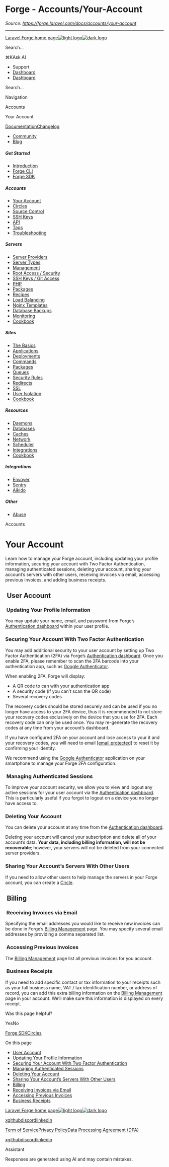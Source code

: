 # Forge - Accounts/Your-Account

*Source: https://forge.laravel.com/docs/accounts/your-account*

---

[Laravel Forge home page![light logo](https://mintlify.s3.us-west-1.amazonaws.com/forge-laravel/logo/logo.svg)![dark logo](https://mintlify.s3.us-west-1.amazonaws.com/forge-laravel/logo/logo.svg)](https://forge.laravel.com)

Search...

⌘KAsk AI

- Support
- [Dashboard](https://forge.laravel.com)
- [Dashboard](https://forge.laravel.com)

Search...

Navigation

Accounts

Your Account

[Documentation](/docs/introduction)[Changelog](/docs/changelog/changelog)

- [Community](https://discord.com/invite/laravel)
- [Blog](https://blog.laravel.com/forge)

##### Get Started

- [Introduction](/docs/introduction)
- [Forge CLI](/docs/cli)
- [Forge SDK](/docs/sdk)

##### Accounts

- [Your Account](/docs/accounts/your-account)
- [Circles](/docs/accounts/circles)
- [Source Control](/docs/accounts/source-control)
- [SSH Keys](/docs/accounts/ssh)
- [API](/docs/accounts/api)
- [Tags](/docs/accounts/tags)
- [Troubleshooting](/docs/accounts/cookbook)

##### Servers

- [Server Providers](/docs/servers/providers)
- [Server Types](/docs/servers/types)
- [Management](/docs/servers/management)
- [Root Access / Security](/docs/servers/provisioning-process)
- [SSH Keys / Git Access](/docs/servers/ssh)
- [PHP](/docs/servers/php)
- [Packages](/docs/servers/packages)
- [Recipes](/docs/servers/recipes)
- [Load Balancing](/docs/servers/load-balancing)
- [Nginx Templates](/docs/servers/nginx-templates)
- [Database Backups](/docs/servers/backups)
- [Monitoring](/docs/servers/monitoring)
- [Cookbook](/docs/servers/cookbook)

##### Sites

- [The Basics](/docs/sites/the-basics)
- [Applications](/docs/sites/applications)
- [Deployments](/docs/sites/deployments)
- [Commands](/docs/sites/commands)
- [Packages](/docs/sites/packages)
- [Queues](/docs/sites/queues)
- [Security Rules](/docs/sites/security-rules)
- [Redirects](/docs/sites/redirects)
- [SSL](/docs/sites/ssl)
- [User Isolation](/docs/sites/user-isolation)
- [Cookbook](/docs/sites/cookbook)

##### Resources

- [Daemons](/docs/resources/daemons)
- [Databases](/docs/resources/databases)
- [Caches](/docs/resources/caches)
- [Network](/docs/resources/network)
- [Scheduler](/docs/resources/scheduler)
- [Integrations](/docs/resources/integrations)
- [Cookbook](/docs/resources/cookbook)

##### Integrations

- [Envoyer](/docs/integrations/envoyer)
- [Sentry](/docs/integrations/sentry)
- [Aikido](/docs/integrations/aikido)

##### Other

- [Abuse](/docs/abuse)

Accounts

# Your Account

Learn how to manage your Forge account, including updating your profile information, securing your account with Two Factor Authentication, managing authenticated sessions, deleting your account, sharing your account’s servers with other users, receiving invoices via email, accessing previous invoices, and adding business receipts.

## [​](#user-account) User Account

### [​](#updating-your-profile-information) Updating Your Profile Information

You may update your name, email, and password from Forge’s [Authentication dashboard](https://forge.laravel.com/user-profile/authentication) within your user profile.

### [​](#securing-your-account-with-two-factor-authentication) Securing Your Account With Two Factor Authentication

You may add additional security to your user account by setting up Two Factor Authentication (2FA) via Forge’s [Authentication dashboard](https://forge.laravel.com/user-profile/authentication). Once you enable 2FA, please remember to scan the 2FA barcode into your authentication app, such as [Google Authenticator](https://support.google.com/accounts/answer/1066447).

When enabling 2FA, Forge will display:

- A QR code to can with your authentication app
- A security code (if you can’t scan the QR code)
- Several recovery codes

The recovery codes should be stored securely and can be used if you no longer have access to your 2FA device, thus it is recommended to not store your recovery codes exclusively on the device that you use for 2FA. Each recovery code can only be used once. You may re-generate the recovery codes at any time from your account’s dashboard.

If you have configured 2FA on your account and lose access to your it and your recovery codes, you will need to email [[email protected]](/cdn-cgi/l/email-protection#7f19100d181a3f131e0d1e091a13511c1012) to reset it by confirming your identity.

We recommend using the [Google Authenticator](https://support.google.com/accounts/answer/1066447) application on your smartphone to manage your Forge 2FA configuration.

### [​](#managing-authenticated-sessions) Managing Authenticated Sessions

To improve your account security, we allow you to view and logout any active sessions for your user account via the [Authentication dashboard](https://forge.laravel.com/user-profile/authentication). This is particularly useful if you forgot to logout on a device you no longer have access to.

### [​](#deleting-your-account) Deleting Your Account

You can delete your account at any time from the [Authentication dashboard](https://forge.laravel.com/user-profile/authentication).

Deleting your account will cancel your subscription and delete all of your account’s data. **Your data, including billing information, will not be recoverable**; however, your servers will not be deleted from your connected server providers.

### [​](#sharing-your-account%E2%80%99s-servers-with-other-users) Sharing Your Account’s Servers With Other Users

If you need to allow other users to help manage the servers in your Forge account, you can create a [Circle](/docs/accounts/circles).

## [​](#billing) Billing

### [​](#receiving-invoices-via-email) Receiving Invoices via Email

Specifying the email addresses you would like to receive new invoices can be done in Forge’s [Billing Management](https://forge.laravel.com/billing) page. You may specify several email addresses by providing a comma separated list.

### [​](#accessing-previous-invoices) Accessing Previous Invoices

The [Billing Management](https://forge.laravel.com/billing) page list all previous invoices for you account.

### [​](#business-receipts) Business Receipts

If you need to add specific contact or tax information to your receipts such as your full business name, VAT / tax identification number, or address of record, you can add this extra billing information on the [Billing Management](https://forge.laravel.com/billing) page in your account. We’ll make sure this information is displayed on every receipt.

Was this page helpful?

YesNo

[Forge SDK](/docs/sdk)[Circles](/docs/accounts/circles)

On this page

- [User Account](#user-account)
- [Updating Your Profile Information](#updating-your-profile-information)
- [Securing Your Account With Two Factor Authentication](#securing-your-account-with-two-factor-authentication)
- [Managing Authenticated Sessions](#managing-authenticated-sessions)
- [Deleting Your Account](#deleting-your-account)
- [Sharing Your Account’s Servers With Other Users](#sharing-your-account%E2%80%99s-servers-with-other-users)
- [Billing](#billing)
- [Receiving Invoices via Email](#receiving-invoices-via-email)
- [Accessing Previous Invoices](#accessing-previous-invoices)
- [Business Receipts](#business-receipts)

[Laravel Forge home page![light logo](https://mintlify.s3.us-west-1.amazonaws.com/forge-laravel/logo/logo.svg)![dark logo](https://mintlify.s3.us-west-1.amazonaws.com/forge-laravel/logo/logo.svg)](https://forge.laravel.com)

[x](https://x.com/laravelphp)[github](https://github.com/laravel)[discord](https://discord.com/invite/laravel)[linkedin](https://linkedin.com/company/laravel)

[Term of Service](https://forge.laravel.com/terms-of-service)[Privacy Policy](https://forge.laravel.com/privacy-policy)[Data Processing Agreement (DPA)](https://forge.laravel.com/data-processing-agreement)

[x](https://x.com/laravelphp)[github](https://github.com/laravel)[discord](https://discord.com/invite/laravel)[linkedin](https://linkedin.com/company/laravel)

Assistant

Responses are generated using AI and may contain mistakes.